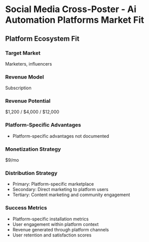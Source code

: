 # Social Media Cross-Poster - Ai Automation Platforms Market Fit

## Platform Ecosystem Fit

### Target Market
Marketers, influencers

### Revenue Model
Subscription

### Revenue Potential
$1,200 / $4,000 / $12,000

### Platform-Specific Advantages
- Platform-specific advantages not documented

### Monetization Strategy
$9/mo

### Distribution Strategy
- Primary: Platform-specific marketplace
- Secondary: Direct marketing to platform users
- Tertiary: Content marketing and community engagement

### Success Metrics
- Platform-specific installation metrics
- User engagement within platform context
- Revenue generated through platform channels
- User retention and satisfaction scores
